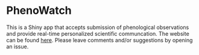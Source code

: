 # PhenoWatch

This is a Shiny app that accepts submission of phenological observations and provide real-time personalized scientific communcation. The website can be found [here](http://phenoobservers.ucsc.edu/phenowatch/). Please leave comments and/or suggestions by opening an issue.
